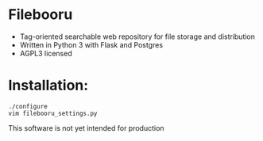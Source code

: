 # Filebooru

  + Tag-oriented searchable web repository for file storage and distribution
  + Written in Python 3 with Flask and Postgres
  + AGPL3 licensed

# Installation:

    ./configure
    vim filebooru_settings.py

This software is not yet intended for production
